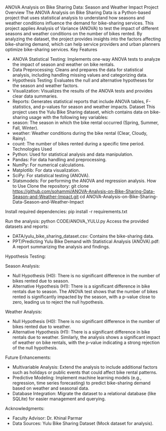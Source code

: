 ANOVA Analysis on Bike Sharing Data: Season and Weather Impact
Project Overview
The ANOVA Analysis on Bike Sharing Data is a Python-based project that uses statistical analysis to understand how seasons and weather conditions influence the demand for bike-sharing services. This project applies Analysis of Variance (ANOVA) to test the impact of different seasons and weather conditions on the number of bikes rented. By analyzing the dataset, the project provides insights into the factors affecting bike-sharing demand, which can help service providers and urban planners optimize bike-sharing services.
Key Features
* ANOVA Statistical Testing: Implements one-way ANOVA tests to analyze the impact of season and weather on bike rentals.
* Data Preprocessing: Cleans and prepares the data for statistical analysis, including handling missing values and categorizing data.
* Hypothesis Testing: Evaluates the null and alternative hypotheses for the season and weather factors.
* Visualization: Visualizes the results of the ANOVA tests and provides clear data summaries.
* Reports: Generates statistical reports that include ANOVA tables, F-statistics, and p-values for season and weather impacts.
Dataset
This project uses the Yulu Bike Sharing dataset, which contains data on bike-sharing usage with the following key variables:
* season: The season in which the bike rental occurred (Spring, Summer, Fall, Winter).
* weather: Weather conditions during the bike rental (Clear, Cloudy, Rainy).
* count: The number of bikes rented during a specific time period.
Technologies Used
* Python: Used for statistical analysis and data manipulation.
* Pandas: For data handling and preprocessing.
* NumPy: For numerical calculations.
* Matplotlib: For data visualization.
* SciPy: For statistical testing (ANOVA).
* Statsmodels: For performing the ANOVA and regression analysis.
How to Use
Clone the repository:
git clone https://github.com/sohammj/ANOVA-Analysis-on-Bike-Sharing-Data-Season-and-Weather-Impact.git
cd ANOVA-Analysis-on-Bike-Sharing-Data-Season-and-Weather-Impact

Install required dependencies:
pip install -r requirements.txt


Run the analysis:
python CODE/ANOVA_YULU.py
Access the provided datasets and reports:
* DATA/yulu_bike_sharing_dataset.csv: Contains the bike-sharing data.
* PPT/Predicting Yulu Bike Demand with Statistical Analysis (ANOVA).pdf: A report summarizing the analysis and findings.

Hypothesis Testing:

Season Analysis:
* Null Hypothesis (H0): There is no significant difference in the number of bikes rented due to season.
* Alternative Hypothesis (H1): There is a significant difference in bike rentals due to season.
The ANOVA test shows that the number of bikes rented is significantly impacted by the season, with a p-value close to zero, leading us to reject the null hypothesis.

Weather Analysis:
* Null Hypothesis (H0): There is no significant difference in the number of bikes rented due to weather.
* Alternative Hypothesis (H1): There is a significant difference in bike rentals due to weather.
Similarly, the analysis shows a significant impact of weather on bike rentals, with the p-value indicating a strong rejection of the null hypothesis.

Future Enhancements:
* Multivariable Analysis: Extend the analysis to include additional factors such as holidays or public events that could affect bike rental patterns.
* Predictive Modeling: Implement machine learning models (e.g., regression, time series forecasting) to predict bike-sharing demand based on weather and seasonal data.
* Database Integration: Migrate the dataset to a relational database (like SQLite) for easier management and querying.
  
Acknowledgments:
* Faculty Advisor: Dr. Khinal Parmar
* Data Sources: Yulu Bike Sharing Dataset (Mock dataset for analysis).

